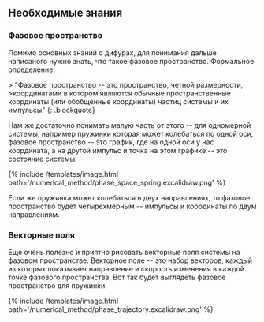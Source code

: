 ## Необходимые знания

### Фазовое пространство

<div>

Помимо основных знаний о дифурах, для понимания дальше написаного нужно знать, что такое фазовое пространство.
Формальное определение:

</div>
> "Фазовое пространство -- это пространство, четной размерности, 
>координатами в котором являются обычные пространственные координаты (или обобщённые координаты) частиц системы и их импульсы"
{: .blockquote}
<div>

Нам же достаточно понимать малую часть от этого -- для одномерной системы, например пружинки которая может колебаться по одной оси, фазовое пространство -- это график, где на одной оси у нас координата, а на другой импульс и точка на этом графике -- это состояние системы.

{% include /templates/image.html path='/numerical_method/phase_space_spring.excalidraw.png' %}

Если же пружинка может колебаться в двух направлениях, то фазовое пространство будет четырехмерным -- импульсы и координаты по двум направлениям.

</div>

### Векторные поля

<div>

Еще очень полезно и приятно рисовать векторные поля системы на фазовом пространстве. Векторное поле -- это набор векторов, каждый из которых показывает направление и скорость изменения в каждой точке фазового пространства.
Вот так будет выглядеть фазовое пространство для пружинки:

{% include /templates/image.html path='/numerical_method/phase_trajectory.excalidraw.png' %}

</div>
